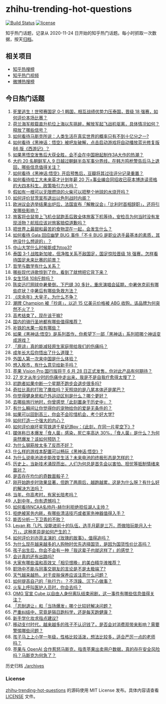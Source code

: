 # zhihu-trending-hot-questions

[![Build Status](https://github.com/justjavac/zhihu-trending-hot-questions/workflows/ci/badge.svg?branch=master)](https://github.com/justjavac/zhihu-trending-hot-questions/actions)
[![license](https://img.shields.io/github/license/justjavac/zhihu-trending-hot-questions)](https://github.com/justjavac/zhihu-trending-hot-questions/blob/master/LICENSE)

知乎热门话题，记录从 2020-11-24
日开始的知乎热门话题。每小时抓取一次数据，按天[归档](./archives)。

## 相关项目

- [知乎热搜榜](https://github.com/justjavac/zhihu-trending-top-search)
- [知乎热门视频](https://github.com/justjavac/zhihu-trending-hot-video)
- [微博热搜榜](https://github.com/justjavac/weibo-trending-hot-search)

## 今日热门话题

<!-- BEGIN -->
<!-- 最后更新时间 Wed Jun 12 2024 03:03:03 GMT+0800 (China Standard Time) -->

1. [死里逃生！世预赛国足 0-1 韩国，相互战绩优势力压泰国，晋级 18 强赛，如何评价本场比赛？](https://www.zhihu.com/question/658635911)
1. [荷兰海军舰载直升机位上海以东挑衅，解放军起飞战机驱离，具体情况如何？释放了哪些信号？](https://www.zhihu.com/question/658651265)
1. [如何看待马斯克所说：人类生活在真实世界的概率只有不到十亿分之一?](https://www.zhihu.com/question/658504787)
1. [如何看待《黑神话：悟空》被吧友破解，点击启动游戏将自动播放蓝光修复版 86 版《西游记》？](https://www.zhihu.com/question/658573383)
1. [如果黑悟空发售后大获全胜，会不会在中国掀起制作3A大作的热潮？](https://www.zhihu.com/question/420336106)
1. [大约 20 名朝鲜军人 9 日越过朝鲜半岛军事分界线，在韩方鸣枪警告后马上退回，哪些信息值得关注？](https://www.zhihu.com/question/658664189)
1. [如何看待《黑神话:悟空》开启预售后，豆瓣将其过往评分记录重置？](https://www.zhihu.com/question/658566104)
1. [如何看待哈工大未来英才计划年薪 20 万+事业编合同招收已获本博连读资格的大四本科生，政策吸引力大吗？](https://www.zhihu.com/question/658462005)
1. [假如有一根可以无限燃烧的火柴可以把整个地球的水烧开吗？](https://www.zhihu.com/question/658541760)
1. [如何评价甘茨宣布退出以色列战时内阁？](https://www.zhihu.com/question/658534780)
1. [欧洲议会选举结果出炉后，法国宣布「解散议会」「比利时首相辞职」，还将引发哪些影响？](https://www.zhihu.com/question/658634642)
1. [旅客将仓鼠带上飞机仓鼠跑丢后致全体旅客下机等待，安检员为何当时没有发现活物？航班应该对旅客赔偿道歉吗？](https://www.zhihu.com/question/658632692)
1. [把世界上最甜和最苦的食物混在一起，会发生什么？](https://www.zhihu.com/question/657329919)
1. [如何看待 Gala 回应幽梦 BUG 事件「不卡 BUG 是职业选手最基本的素质，其他没什么想说的」？](https://www.zhihu.com/question/658623811)
1. [中山大学什么时候能成为top3?](https://www.zhihu.com/question/655666874)
1. [泰国 3-1 战胜新加坡，但净胜关系不敌国足，国足惊险晋级 18 强赛，怎样看待国足未来比赛的前景？](https://www.zhihu.com/question/658671091)
1. [哲学与数学有什么关系？](https://www.zhihu.com/question/655505242)
1. [哪些现代诗歌惊到了你，看到了就想把它背下来？](https://www.zhihu.com/question/44822342)
1. [女生158 108斤胖吗？](https://www.zhihu.com/question/657214405)
1. [陈奕迅打网球中暑晕倒，下巴缝 30 多针，重庆演唱会延期，中暑休克前有哪些症状？中暑后有哪些急救方法？](https://www.zhihu.com/question/658622344)
1. [《庆余年》大皇子，为什么不争？](https://www.zhihu.com/question/658013108)
1. [潮牌 Champion 被「抄底」，以近 15 亿美元价格被 ABG 收购，该品牌为何突然不火了？](https://www.zhihu.com/question/658556891)
1. [高考结束了，现在该干嘛?](https://www.zhihu.com/question/658558558)
1. [国内的骑行圣地都有哪些值得推荐？](https://www.zhihu.com/question/653491670)
1. [补铁的水果一般有哪些？](https://www.zhihu.com/question/657914048)
1. [如果《黑神话:悟空》是系列首作，你希望下一部「黑神话」系列把哪个神话变成游戏？](https://www.zhihu.com/question/658469198)
1. [「原谅」真的能减轻原生家庭带给我们的伤痛吗？](https://www.zhihu.com/question/657943580)
1. [成年长大后你悟出了什么道理？](https://www.zhihu.com/question/658510007)
1. [外国人第一次来中国是什么体验？](https://www.zhihu.com/question/566182601)
1. [想入股市，有什么意见给新手吗？](https://www.zhihu.com/question/658058320)
1. [苹果 Vision Pro 国行版将于 6 月 28 日正式发售，你对此产品有何期待？](https://www.zhihu.com/question/658589913)
1. [27 岁才从年少时的伤痛中走出来，我是不是自我疗愈得太慢了？](https://www.zhihu.com/question/658089166)
1. [初跑者如果中断一个星期不跑步会退步很多吗?](https://www.zhihu.com/question/657791593)
1. [奇拉比真的打败了鹰佐吗？天照烧的是八尾本体还是尾巴？](https://www.zhihu.com/question/413698395)
1. [你觉得健身房和户外运动区别是什么？哪个更好？](https://www.zhihu.com/question/658039585)
1. [去哪些旅行地时，你曾感觉「此刻置身于历史中」？](https://www.zhihu.com/question/658212019)
1. [有什么瞬间让你觉得你的宠物给你的爱是无条件的？](https://www.zhihu.com/question/652622408)
1. [如果可以回到高三，你会不会珍惜机会，考个好大学?](https://www.zhihu.com/question/657830041)
1. [如何打造一个强大的内心？](https://www.zhihu.com/question/654198770)
1. [如何评价崩坏星穹铁道千星纪游pv：《此刻，在同一片星空下》?](https://www.zhihu.com/question/658624382)
1. [媒体称日本爆发「食人菌」感染，死亡率高达 30%，「食人菌」是什么？为何突然爆发？该如何预防？](https://www.zhihu.com/question/657553483)
1. [为什么钢筋放太多了反而不好？](https://www.zhihu.com/question/588629540)
1. [什么样的游戏本配置可以畅玩《黑神话:悟空》?](https://www.zhihu.com/question/658619857)
1. [为什么说电池进步能改变生活？未来电池的终极形态是怎样的？](https://www.zhihu.com/question/658074142)
1. [历史上，当新技术涌现而出，人们为何总是首先会以害怕、担忧等抵制情绪来面对？](https://www.zhihu.com/question/657443375)
1. [是否存在均匀的奇数面骰子？](https://www.zhihu.com/question/654589107)
1. [刚开始跑步时效果显著，但跑了两周后，越跑越累，这是为什么呀？有什么好的解决方法吗？](https://www.zhihu.com/question/657773388)
1. [当年，你高考时，有家长陪考吗？](https://www.zhihu.com/question/658470508)
1. [人到中年，你有遗憾吗？](https://www.zhihu.com/question/658169722)
1. [如何看待NCAA名帅丹-赫尔利拒绝担任湖人主帅？](https://www.zhihu.com/question/658612863)
1. [拒绝被家务内耗，有哪些清洁技巧或者家务神器值得入手？](https://www.zhihu.com/question/655160354)
1. [能否分析一下卫青的不败？](https://www.zhihu.com/question/519360555)
1. [Leyan 称「LPL 没能进前十的队伍，选手月薪是三万，而做陪玩能月入十万」，这种差异是如何产生的？](https://www.zhihu.com/question/658622229)
1. [如何评价刘亦菲主演的《玫瑰的故事》，值得追吗？](https://www.zhihu.com/question/658426258)
1. [为什么现在越来越多的人购物时优先选择国货，是因为国货性价比高吗？](https://www.zhihu.com/question/658581281)
1. [孩子出生后，你会不会有一种「我这辈子也就这样了」的感觉？](https://www.zhihu.com/question/658426040)
1. [会计真的还有出路吗?](https://www.zhihu.com/question/656962932)
1. [大家有哪些温和高效又「相见恨晚」的美白精华液推荐？](https://www.zhihu.com/question/653888558)
1. [职场中不能与同事交朋友的言论是不是太极端了?](https://www.zhihu.com/question/657966001)
1. [天气越来越热，对于皮肤保养应该注意什么问题？](https://www.zhihu.com/question/657380791)
1. [如何提高自己的「执行力」？不浮躁、沉下心做事？](https://www.zhihu.com/question/658048952)
1. [火车上呼叫医护人员时，你会去吗？](https://www.zhihu.com/question/266360550)
1. [OMG 官宣 Cube 以自由人身份离队结束闹剧，这一事件有哪些信息值得关注？](https://www.zhihu.com/question/658623905)
1. [「忍耐退让」和「当场爆发」哪个比较好解决问题？](https://www.zhihu.com/question/658500955)
1. [严重纠结中，究竟是隔日跑科学，还是每天跑健康？](https://www.zhihu.com/question/656819662)
1. [新手学化妆求指点建议?](https://www.zhihu.com/question/656448014)
1. [移动支付时代，越来越多的孩子不认识钱了，是否会对消费观带来影响？需要警惕哪些问题？](https://www.zhihu.com/question/657954587)
1. [孩子马上上小学一年级，性格比较活泼，想法比较多，适合严厉一点的老师吗？](https://www.zhihu.com/question/657897061)
1. [苹果与 OpenAI 合作惹怒马斯克，指责苹果出卖用户数据，真的存在安全风险吗？马斯克为何急了？](https://www.zhihu.com/question/658607099)

<!-- END -->

历史归档 [./archives](./archives)

### License

[zhihu-trending-hot-questions](https://github.com/justjavac/zhihu-trending-hot-questions)
的源码使用 MIT License 发布。具体内容请查看 [LICENSE](./LICENSE) 文件。
